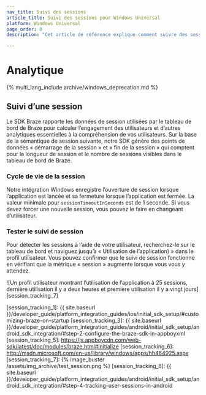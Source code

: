 ```yaml
---
nav_title: Suivi des sessions
article_title: Suivi des sessions pour Windows Universal
platform: Windows Universal
page_order: 0
description: "Cet article de référence explique comment suivre des sessions sur la plateforme Windows Universal."

---
```


# Analytique
{% multi_lang_include archive/windows_deprecation.md %}

## Suivi d’une session

Le SDK Braze rapporte les données de session utilisées par le tableau de bord de Braze pour calculer l’engagement des utilisateurs et d’autres analytiques essentielles à la compréhension de vos utilisateurs. Sur la base de la sémantique de session suivante, notre SDK génère des points de données « démarrage de la session » et « fin de la session » qui comptent pour la longueur de session et le nombre de sessions visibles dans le tableau de bord de Braze.

### Cycle de vie de la session

Notre intégration Windows enregistre l’ouverture de session lorsque l’application est lancée et sa fermeture lorsque l’application est fermée. La valeur minimale pour `sessionTimeoutInSeconds` est de 1 seconde. Si vous devez forcer une nouvelle session, vous pouvez le faire en changeant d’utilisateur.

### Tester le suivi de session

Pour détecter les sessions à l’aide de votre utilisateur, recherchez-le sur le tableau de bord et naviguez jusqu’à « Utilisation de l’application) » dans le profil utilisateur. Vous pouvez confirmer que le suivi de session fonctionne en vérifiant que la métrique « session » augmente lorsque vous vous y attendez.

![Un profil utilisateur montrant l’utilisation de l’application à 25 sessions, dernière utilisation il y a deux heures et première utilisation il y a vingt jours][session_tracking_7]

[session_tracking_1]: {{ site.baseurl }}/developer_guide/platform_integration_guides/ios/initial_sdk_setup/#customizing-braze-on-startup
[session_tracking_3]: {{ site.baseurl }}/developer_guide/platform_integration_guides/android/initial_sdk_setup/android_sdk_integration/#step-2-configure-the-braze-sdk-in-appboyxml
[session_tracking_5]: https://js.appboycdn.com/web-sdk/latest/doc/modules/braze.html#initialize
[session_tracking_6]: http://msdn.microsoft.com/en-us/library/windows/apps/hh464925.aspx
[session_tracking_7]: {% image_buster /assets/img_archive/test_session.png %}
[session_tracking_8]: {{ site.baseurl }}/developer_guide/platform_integration_guides/android/initial_sdk_setup/android_sdk_integration/#step-4-tracking-user-sessions-in-android

